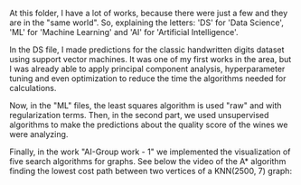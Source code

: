 At this folder, I have a lot of works, because there were just a few and they are in the "same world".
So, explaining the letters: 'DS' for 'Data Science', 'ML' for 'Machine Learning' and 'AI' for 'Artificial Intelligence'.

In the DS file, I made predictions for the classic handwritten digits dataset using support vector machines.
It was one of my first works in the area, but I was already able to apply principal component analysis, hyperparameter tuning and even optimization to reduce the time the algorithms needed for calculations.

Now, in the "ML" files, the least squares algorithm is used "raw" and with regularization terms.
Then, in the second part, we used unsupervised algorithms to make the predictions about the quality score of the wines we were analyzing.

Finally, in the work "AI-Group work - 1" we implemented the visualization of five search algorithms for graphs.
See below the video of the A* algorithm finding the lowest cost path between two vertices of a KNN(2500, 7) graph: